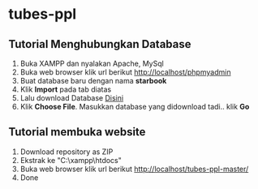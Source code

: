 # tubes-ppl

## Tutorial Menghubungkan Database
1. Buka XAMPP dan nyalakan Apache, MySql
2. Buka web browser klik url berikut <http://localhost/phpmyadmin>
3. Buat database baru dengan nama **starbook**
4. Klik **Import** pada tab diatas
5. Lalu download Database [Disini](https://drive.google.com/file/d/14bjY-HadpS7Cf2WIzsV_owZzKPr_9wOJ/view?usp=sharing)
6. Klik **Choose File**. Masukkan database yang didownload tadi.. klik **Go**

## Tutorial membuka website
1. Download repository as ZIP
2. Ekstrak ke "C:\xampp\htdocs"
3. Buka web browser klik url berikut <http://localhost/tubes-ppl-master/>
4. Done
